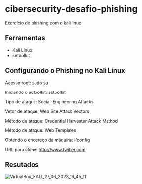 # cibersecurity-desafio-phishing
Exercício de phishing com o kali linux

## Ferramentas
- Kali Linux
- setoolkit

## Configurando o Phishing no Kali Linux
Acesso root: sudo su

Iniciando o setoolkit: setoolkit

Tipo de ataque: Social-Engineering Attacks

Vetor de ataque: Web Site Attack Vectors

Método de ataque: Credential Harvester Attack Method

Método de ataque: Web Templates

Obtendo o endereço da máquina: ifconfig

URL para clone: http://www.twitter.com

## Resutados
![VirtualBox_KALI_27_06_2023_16_45_11](https://github.com/cristiana-e/cibersecurity-desafio-phishing/assets/19941757/fa59c315-9492-4366-867e-4872e9daee8f)
